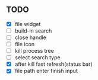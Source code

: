 ## TODO

- [x] file widget
- [ ] build-in search
- [ ] close handle
- [ ] file icon
- [ ] kill process tree
- [ ] select search type
- [x] after kill fast refresh(status bar)
- [x] file path enter finish input
